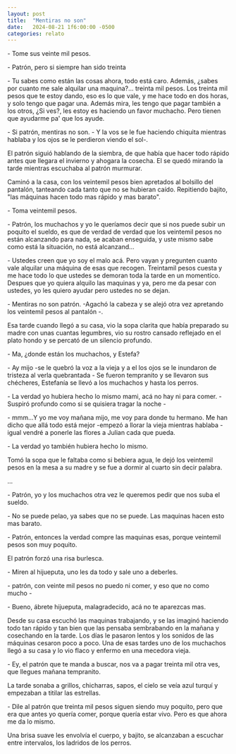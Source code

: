 ```yaml
---
layout: post
title:  "Mentiras no son"
date:   2024-08-21 1f6:00:00 -0500
categories: relato 
---
```


\- Tome sus veinte mil pesos.

\- Patrón, pero si siempre han sido treinta

\- Tu sabes como están las cosas ahora, todo está caro. Además, ¿sabes por cuanto me sale alquilar una maquina?... treinta mil pesos. Los treinta mil pesos que te estoy dando, eso es lo que vale, y me hace todo en dos horas, y solo tengo que pagar una. Además mira, les tengo que pagar también a los otros, ¿Si ves?, les estoy es haciendo un favor muchacho. Pero tienen que ayudarme pa' que los ayude.

\- Si patrón, mentiras no son. - Y la vos se le fue  haciendo chiquita mientras hablaba y los ojos se le perdieron viendo el sol-.

El patrón siguió hablando de la siembra, de que había que hacer todo rápido antes que llegara el invierno y ahogara la cosecha. El se quedó mirando la tarde mientras escuchaba al patrón murmurar.

Caminó a la casa, con los veintemil pesos bien apretados al bolsillo del pantalón, tanteando cada tanto que no se hubieran caído. Repitiendo bajito, "las máquinas hacen todo mas rápido y mas barato".

\- Toma veintemil pesos.

\- Patrón, los muchachos y yo le queríamos decir que si nos puede subir un poquito el sueldo, es que de verdad de verdad que los veintemil pesos no están alcanzando para nada, se acaban enseguida, y uste mismo sabe como está la situación, no está alcanzand...

\- Ustedes creen que yo soy el malo acá. Pero vayan y pregunten cuanto vale alquilar una máquina de esas que recogen. Treintamil pesos cuesta y me hace todo lo que ustedes se demoran toda la tarde en un momentíco. Despues que yo quiera alquilo las maquinas y ya, pero me da pesar con ustedes, yo les quiero ayudar pero ustedes no se dejan.

\- Mentiras no son patrón.  -Agachó la cabeza y se alejó otra vez apretando los veintemil pesos al pantalón -.

Esa tarde cuando llegó a su casa, vio la sopa clarita que había preparado su madre con unas cuantas legumbres, vio su rostro cansado reflejado en el plato hondo y se percató de un silencio profundo.

\- Ma, ¿donde están los muchachos, y Estefa?

\- Ay mijo  -se le quebró la voz a la vieja y a el los ojos se le inundaron de tristeza al verla quebrantada - Se fueron tempranito y se llevaron sus chécheres, Estefanía se llevó a los muchachos y hasta los perros.

\- La verdad yo hubiera hecho lo mismo mami, acá no hay ni para comer.  -Suspiró profundo como si se quisiera tragar la noche -

\- mmm...Y yo me voy mañana mijo, me voy para donde tu hermano. Me han dicho que allá todo está mejor  -empezó a llorar la vieja mientras hablaba -
igual vendré a ponerle las flores a Julian cada que pueda.

\- La verdad yo también hubiera hecho lo mismo.

Tomó la sopa que le faltaba como si bebiera agua, le dejó los veintemil pesos en la mesa a su madre y se fue a dormir al cuarto sin decir palabra.

...

\- Patrón, yo y los muchachos otra vez le queremos pedir que nos suba el sueldo.

\- No se puede pelao, ya sabes que no se puede. Las maquinas hacen esto mas barato.

\- Patrón, entonces la verdad compre las maquinas esas, porque veintemil pesos son muy poquito.

El patrón forzó una risa burlesca.

\- Miren al hijueputa, uno les da todo y sale uno a deberles.

\- patrón, con veinte mil pesos no puedo ni comer, y eso que no como mucho -

\- Bueno, ábrete hijueputa, malagradecido, acá no te aparezcas mas.

Desde su casa escuchó las maquinas trabajando, y se las imaginó haciendo todo tan rápido y tan bien que las pensaba sembrabando en la mañana y cosechando en la tarde. Los días le pasaron lentos y los sonidos de las máquinas cesaron poco a poco. Una de esas tardes uno de los muchachos llegó a su casa y lo vio flaco y enfermo en una mecedora vieja.

\- Ey, el patrón que te manda a buscar, nos va a pagar treinta mil otra ves, que llegues mañana tempranito.

La tarde sonaba a grillos, chicharras, sapos, el cielo se veía azul turquí y empezaban a titilar las estrellas.

\- Dile al patrón que treinta mil pesos siguen siendo muy poquito, pero que era que antes yo quería comer, porque quería estar vivo. Pero es que ahora me da lo mismo.

Una brisa suave les envolvía el cuerpo, y bajito, se alcanzaban a escuchar entre intervalos, los ladridos de los perros.
